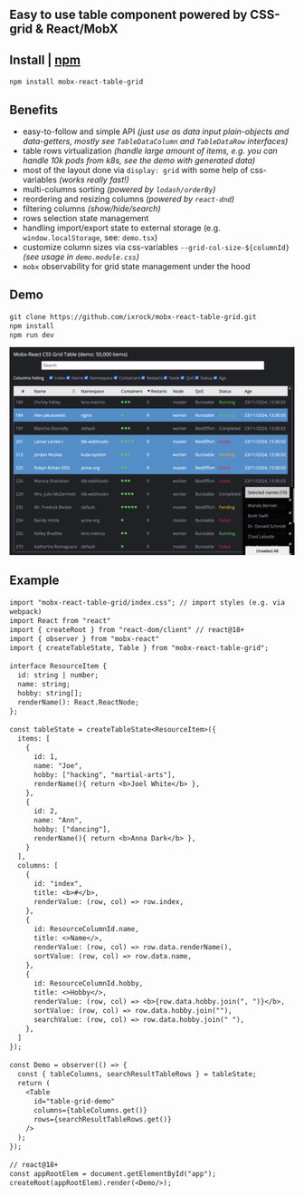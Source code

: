 Easy to use table component powered by CSS-grid & React/MobX 
----

## Install | [npm](https://www.npmjs.com/package/mobx-react-table-grid)
```
npm install mobx-react-table-grid
```

## Benefits

- easy-to-follow and simple API _(just use as data input plain-objects and data-getters, mostly see `TableDataColumn` and `TableDataRow` interfaces)_
- table rows virtualization _(handle large amount of items, e.g. you can handle 10k pods from k8s, see the demo with generated data)_
- most of the layout done via `display: grid` with some help of css-variables _(works really fast!)_ 
- multi-columns sorting _(powered by `lodash/orderBy`)_ 
- reordering and resizing columns _(powered by `react-dnd`)_ 
- filtering columns _(show/hide/search)_ 
- rows selection state management
- handling import/export state to external storage (e.g. `window.localStorage`, see: `demo.tsx`)
- customize column sizes via css-variables `--grid-col-size-${columnId}` _(see usage in `demo.module.css`)_
- `mobx` observability for grid state management under the hood

## Demo

```
git clone https://github.com/ixrock/mobx-react-table-grid.git
npm install
npm run dev
```

![Screenshot](./public/demo-sshot.png)


## Example

```tsx
import "mobx-react-table-grid/index.css"; // import styles (e.g. via webpack)
import React from "react"
import { createRoot } from "react-dom/client" // react@18+
import { observer } from "mobx-react"
import { createTableState, Table } from "mobx-react-table-grid";

interface ResourceItem {
  id: string | number;
  name: string;
  hobby: string[];
  renderName(): React.ReactNode;
};

const tableState = createTableState<ResourceItem>({
  items: [
    {
      id: 1,
      name: "Joe",
      hobby: ["hacking", "martial-arts"],
      renderName(){ return <b>Joel White</b> },
    },
    {
      id: 2,
      name: "Ann",
      hobby: ["dancing"],
      renderName(){ return <b>Anna Dark</b> },
    }
  ],
  columns: [
    {
      id: "index",
      title: <b>#</b>,
      renderValue: (row, col) => row.index,
    },
    {
      id: ResourceColumnId.name,
      title: <>Name</>,
      renderValue: (row, col) => row.data.renderName(),
      sortValue: (row, col) => row.data.name,
    },
    {
      id: ResourceColumnId.hobby,
      title: <>Hobby</>,
      renderValue: (row, col) => <b>{row.data.hobby.join(", ")}</b>,
      sortValue: (row, col) => row.data.hobby.join(""),
      searchValue: (row, col) => row.data.hobby.join(" "),
    },
  ]
});

const Demo = observer(() => {
  const { tableColumns, searchResultTableRows } = tableState;
  return (
    <Table
      id="table-grid-demo"
      columns={tableColumns.get()}
      rows={searchResultTableRows.get()}
    />
  );
});

// react@18+
const appRootElem = document.getElementById("app");
createRoot(appRootElem).render(<Demo/>);
```
